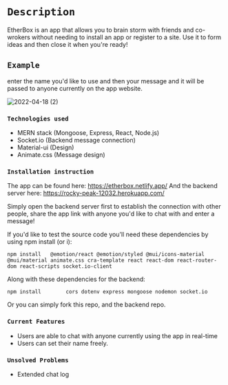 # `Description`
EtherBox is an app that allows you to brain storm with friends and co-wrokers without needing to install an app or register to a site. Use it to form ideas and then close it when you're ready!

## `Example`

enter the name you'd like to use and then your message and it will be passed to anyone currently on the app website.

![2022-04-18 (2)](https://user-images.githubusercontent.com/97875763/163827038-7d64cb06-6245-464c-a578-51fb5939c435.png)


### `Technologies used`
- MERN stack (Mongoose, Express, React, Node.js)
- Socket.io (Backend message connection)
- Material-ui (Design)
- Animate.css (Message design)

### `Installation instruction`

The app can be found here: https://etherbox.netlify.app/
And the backend server here: https://rocky-peak-12032.herokuapp.com/

Simply open the backend server first to establish the connection with other people, share the app link with anyone you'd like to chat with and enter a message!

If you'd like to test the source code you'll need these dependencies by using npm install (or i):

`npm install   @emotion/react
              @emotion/styled
              @mui/icons-material
              @mui/material
              animate.css
              cra-template
              react
              react-dom
              react-router-dom
              react-scripts
              socket.io-client`
              
Along with these dependencies for the backend: 

`npm install        cors
        dotenv
        express
        mongoose
        nodemon
        socket.io`
        
Or you can simply fork this repo, and the backend repo.

### `Current Features`

- Users are able to chat with anyone currently using the app in real-time
- Users can set their name freely. 

### `Unsolved Problems`
- Extended chat log
